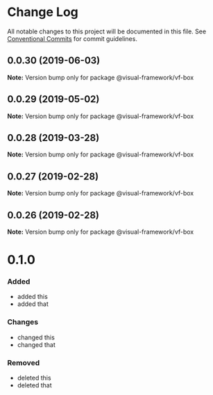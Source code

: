 # Change Log

All notable changes to this project will be documented in this file.
See [Conventional Commits](https://conventionalcommits.org) for commit guidelines.

## 0.0.30 (2019-06-03)

**Note:** Version bump only for package @visual-framework/vf-box





## 0.0.29 (2019-05-02)

**Note:** Version bump only for package @visual-framework/vf-box





## 0.0.28 (2019-03-28)

**Note:** Version bump only for package @visual-framework/vf-box





## 0.0.27 (2019-02-28)

**Note:** Version bump only for package @visual-framework/vf-box





## 0.0.26 (2019-02-28)

**Note:** Version bump only for package @visual-framework/vf-box





# 0.1.0

### Added
- added this
- added that

### Changes

- changed this
- changed that

### Removed

- deleted this
- deleted that
